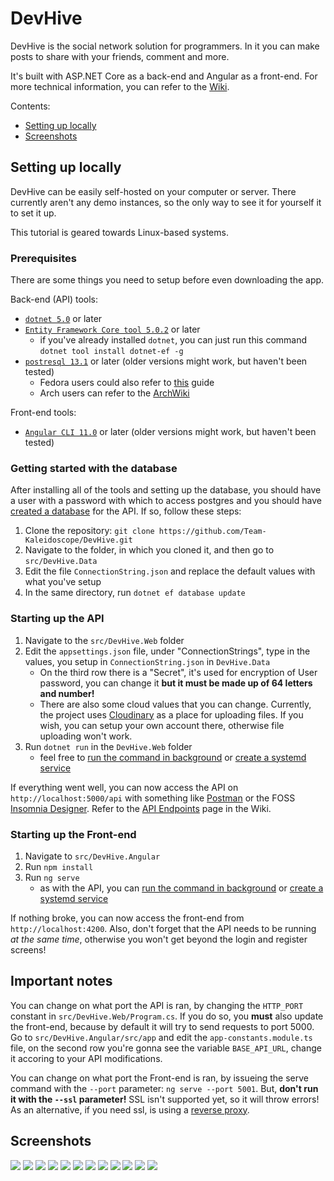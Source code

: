 # DevHive

DevHive is the social network solution for programmers. In it you can make posts to share with your friends, comment and more.

It's built with ASP.NET Core as a back-end and Angular as a front-end. For more technical information, you can refer to the [Wiki](https://github.com/Team-Kaleidoscope/DevHive/wiki).

Contents:
- [Setting up locally](#setting-up-locally)
- [Screenshots](#screenshots)

## Setting up locally

DevHive can be easily self-hosted on your computer or server. There currently aren't any demo instances, so the only way to see it for yourself it to set it up.

This tutorial is geared towards Linux-based systems.

### Prerequisites

There are some things you need to setup before even downloading the app.

Back-end (API) tools:
- [`dotnet 5.0`](https://docs.microsoft.com/en-us/dotnet/core/install/linux) or later
- [`Entity Framework Core tool 5.0.2`](https://docs.microsoft.com/en-us/ef/core/cli/dotnet) or later
  - if you've already installed `dotnet`, you can just run this command `dotnet tool install dotnet-ef -g`
- [`postresql 13.1`](https://www.digitalocean.com/community/tutorials/how-to-install-and-use-postgresql-on-ubuntu-20-04) or later (older versions might work, but haven't been tested)
  - Fedora users could also refer to [this](https://computingforgeeks.com/how-to-install-postgresql-12-on-fedora/) guide
  - Arch users can refer to the [ArchWiki](https://wiki.archlinux.org/index.php/PostgreSQL)

Front-end tools:
- [`Angular CLI 11.0`](https://www.tecmint.com/install-angular-cli-on-linux/) or later (older versions might work, but haven't been tested)

### Getting started with the database

After installing all of the tools and setting up the database, you should have a user with a password with which to access postgres and you should have [created a database](https://www.tutorialspoint.com/postgresql/postgresql_create_database.htm) for the API. If so, follow these steps:

1. Clone the repository: `git clone https://github.com/Team-Kaleidoscope/DevHive.git`
2. Navigate to the folder, in which you cloned it, and then go to `src/DevHive.Data`
3. Edit the file `ConnectionString.json` and replace the default values with what you've setup
4. In the same directory, run `dotnet ef database update`

### Starting up the API

1. Navigate to the `src/DevHive.Web` folder
2. Edit the `appsettings.json` file, under "ConnectionStrings", type in the values, you setup in `ConnectionString.json` in `DevHive.Data`
   - On the third row there is a "Secret", it's used for encryption of User password, you can change it **but it must be made up of 64 letters and number!**
   - There are also some cloud values that you can change. Currently, the project uses [Cloudinary](https://cloudinary.com/) as a place for uploading files. If you wish, you can setup your own account there, otherwise file uploading won't work.
3. Run `dotnet run` in the `DevHive.Web` folder
   - feel free to [run the command in background](https://linuxize.com/post/how-to-run-linux-commands-in-background/) or [create a systemd service](https://medium.com/@benmorel/creating-a-linux-service-with-systemd-611b5c8b91d6)

If everything went well, you can now access the API on `http://localhost:5000/api` with something like [Postman](https://www.postman.com/) or the FOSS [Insomnia Designer](https://github.com/Kong/insomnia). Refer to the [API Endpoints](https://github.com/Team-Kaleidoscope/DevHive/wiki/API-Endpoints) page in the Wiki.

### Starting up the Front-end

1. Navigate to `src/DevHive.Angular`
2. Run `npm install`
3. Run `ng serve`
   - as with the API, you can [run the command in background](https://linuxize.com/post/how-to-run-linux-commands-in-background/) or [create a systemd service](https://medium.com/@benmorel/creating-a-linux-service-with-systemd-611b5c8b91d6)

If nothing broke, you can now access the front-end from `http://localhost:4200`. Also, don't forget that the API needs to be running *at the same time*, otherwise you won't get beyond the login and register screens!

## Important notes

You can change on what port the API is ran, by changing the `HTTP_PORT` constant in `src/DevHive.Web/Program.cs`. If you do so, you **must** also update the front-end, because by default it will try to send requests to port 5000. Go to `src/DevHive.Angular/src/app` and edit the `app-constants.module.ts` file, on the second row you're gonna see the variable `BASE_API_URL`, change it accoring to your API modifications.

You can change on what port the Front-end is ran, by issueing the serve command with the `--port` parameter: `ng serve --port 5001`. But, **don't run it with the `--ssl` parameter!** SSL isn't supported yet, so it will throw errors! As an alternative, if you need ssl, is using a [reverse proxy](https://www.cloudflare.com/learning/cdn/glossary/reverse-proxy/).

## Screenshots

![](./screenshots/register.png)
![](./screenshots/login.png)
![](./screenshots/feed.png)
![](./screenshots/creating-post.png)
![](./screenshots/your-profile-page.png)
![](./screenshots/your-settings-page.png)
![](./screenshots/edit.png)
![](./screenshots/post-page.png)
![](./screenshots/post-page-with-comments.png)
![](./screenshots/comment-page.png)
![](./screenshots/another-user-logged-in.png)
![](./screenshots/admin-panel.png)
